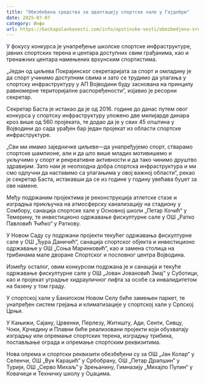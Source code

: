 ```yaml
---
title: "Обезбеђена средства за адаптацију спортске хале у Гајдобри"
date: 2025-07-07
category: Инфо
url: https://backapalankavesti.com/info/opstinske-vesti/obezbedjena-sredstva-za-adaptaciju-sportske-hale-u-gajdobri/
---
```


У фокусу конкурса је унапређење школске спортске инфраструктуре, јавних спортских терена и центара доступних свим грађанима, као и тренажних центара намењених врхунским спортистима.

„Један од циљева Покрајинског секретаријата за спорт и омладину је да спорт учинимо доступним свима и зато се трудимо да улагања у спортску инфраструктуру у АП Војводини буду заснованa на принципу равномерне територијалне распоређености“, изјавио је ресорни секретар.

Секретар Баста је истакао да је од 2016. године до данас путем овог конкурса у спортску инфраструктуру уложено две милијарде динара кроз више од 560 пројеката, те додао да је у свих 45 општина у Војводини до сада урађен бар један пројекат из области спортске инфраструктуре.

„Сви ми имамо заједничке циљеве—да унапређујемо спорт, стварамо спортске шампионе, али и да што више младих мотивишемо и укључимо у спорт и рекреативне активности и да тако чинимо друштво здравијим. Зато нам је неопходна добра спортска инфраструктура и ми смо одлучни да наставимо са улагањима у овој важној области“, рекао је секретар Баста, истакавши да се из године у годину увећава буџет за ове намене.

Међу подржаним пројектима је реконструкција атлетске стазе и изградња прикључка на атмосферску канализацију на стадиону у Сомбору, санација спортске хале у Основној школи „Петар Кочић“ у Темерину, те инвестиционо одржавање фискултурне сале у ОШ „Ратко Павловић Ћићко“ у Раткову.

У Новом Саду су подржани пројекти текућег одржавања фискултурне сале у ОШ „Ђура Даничић“, санација спортског објекта и инвестиционо одржавање у ОШ „Соња Маринковић“, као и замена столица на трибинама мале дворане Спортског и пословног центра Војводинa.

Између осталог, овим конкурсом подржана је и санација и текуће одржавање фискултурне сале у ОШ „Јован Јовановић Змај“ у Суботици, као и пројекат уградње хидрауличног лифта за особе са инвалидитетом на базену у том граду.

У спортској хали у Банатском Новом Селу биће замењен паркет, те унапређен систем грејања и климатизације у спортској хали у Српској Црњи.

У Кањижи, Сајану, Црвенки, Перлезу, Житишту, Ади, Сенти, Сивцу, Чоки, Крчедину и Плавни биће реализовани пројекти који обухватају изградњу или опремање спортских терена, изградњу трибина, постављање ограда и опремање спортским реквизитима.

Нова опрема и спортски реквизити обезбеђени су за ОШ „Јан Колар“ у Селенчи, ОШ „Вук Караџић“ у Србобрану, ОШ „Петар Драпшин“ у Турији, ОШ „Серво Михаљ“ у Зрењанину, Гимназију „Михајло Пупин“ у Ковачици и Техничку школу у Оџацима.
